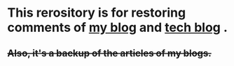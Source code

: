 # This rerository is for restoring comments of [my blog](https://he-sb.top/) and [tech blog](https://tech.he-sb.top/) .

## ~~Also, it's a backup of the articles of my blogs.~~
